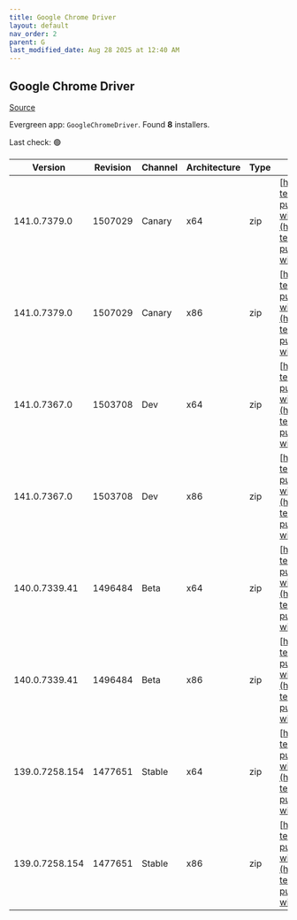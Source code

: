 ```yaml
---
title: Google Chrome Driver
layout: default
nav_order: 2
parent: G
last_modified_date: Aug 28 2025 at 12:40 AM
---
```


## Google Chrome Driver

[Source](https://googlechromelabs.github.io/chrome-for-testing/)

Evergreen app: `GoogleChromeDriver`. Found **8** installers.

Last check: 🟢

| Version        | Revision | Channel | Architecture | Type | URI                                                                                                                                                                                                          |
| -------------- | -------- | ------- | ------------ | ---- | ------------------------------------------------------------------------------------------------------------------------------------------------------------------------------------------------------------ |
| 141.0.7379.0   | 1507029  | Canary  | x64          | zip  | [https://storage.googleapis.com/chrome-for-testing-public/141.0.7379.0/win64/chromedriver-win64.zip](https://storage.googleapis.com/chrome-for-testing-public/141.0.7379.0/win64/chromedriver-win64.zip)     |
| 141.0.7379.0   | 1507029  | Canary  | x86          | zip  | [https://storage.googleapis.com/chrome-for-testing-public/141.0.7379.0/win32/chromedriver-win32.zip](https://storage.googleapis.com/chrome-for-testing-public/141.0.7379.0/win32/chromedriver-win32.zip)     |
| 141.0.7367.0   | 1503708  | Dev     | x64          | zip  | [https://storage.googleapis.com/chrome-for-testing-public/141.0.7367.0/win64/chromedriver-win64.zip](https://storage.googleapis.com/chrome-for-testing-public/141.0.7367.0/win64/chromedriver-win64.zip)     |
| 141.0.7367.0   | 1503708  | Dev     | x86          | zip  | [https://storage.googleapis.com/chrome-for-testing-public/141.0.7367.0/win32/chromedriver-win32.zip](https://storage.googleapis.com/chrome-for-testing-public/141.0.7367.0/win32/chromedriver-win32.zip)     |
| 140.0.7339.41  | 1496484  | Beta    | x64          | zip  | [https://storage.googleapis.com/chrome-for-testing-public/140.0.7339.41/win64/chromedriver-win64.zip](https://storage.googleapis.com/chrome-for-testing-public/140.0.7339.41/win64/chromedriver-win64.zip)   |
| 140.0.7339.41  | 1496484  | Beta    | x86          | zip  | [https://storage.googleapis.com/chrome-for-testing-public/140.0.7339.41/win32/chromedriver-win32.zip](https://storage.googleapis.com/chrome-for-testing-public/140.0.7339.41/win32/chromedriver-win32.zip)   |
| 139.0.7258.154 | 1477651  | Stable  | x64          | zip  | [https://storage.googleapis.com/chrome-for-testing-public/139.0.7258.154/win64/chromedriver-win64.zip](https://storage.googleapis.com/chrome-for-testing-public/139.0.7258.154/win64/chromedriver-win64.zip) |
| 139.0.7258.154 | 1477651  | Stable  | x86          | zip  | [https://storage.googleapis.com/chrome-for-testing-public/139.0.7258.154/win32/chromedriver-win32.zip](https://storage.googleapis.com/chrome-for-testing-public/139.0.7258.154/win32/chromedriver-win32.zip) |
